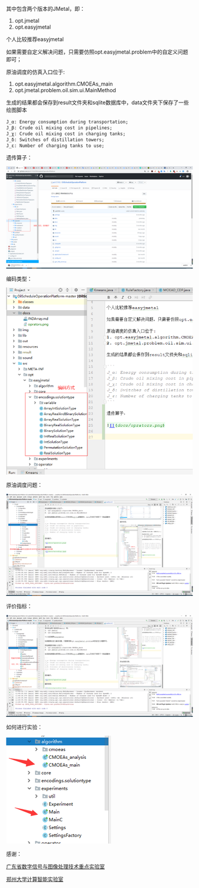 其中包含两个版本的JMetal，即：
1. opt.jmetal
2. opt.easyjmetal

个人比较推荐easyjmetal

如果需要自定义解决问题，只需要仿照opt.easyjmetal.problem中的自定义问题即可；

原油调度的仿真入口位于:
1. opt.easyjmetal.algorithm.CMOEAs_main
2. opt.jmetal.problem.oil.sim.ui.MainMethod

生成的结果都会保存到result文件夹和sqlite数据库中，data文件夹下保存了一些绘图脚本

```
J_α: Energy consumption during transportation;
J_β: Crude oil mixing cost in pipelines;
J_χ: Crude oil mixing cost in charging tanks;
J_δ: Switches of distillation towers;
J_ε: Number of charging tanks to use;
```

遗传算子：

![](docs/oprators.png)

编码类型：

![](docs/encoding.jpg)

原油调度问题：

![](docs/problem.jpg)

评价指标：

![](docs/indicator.jpg)

如何进行实验：

![](docs/enter.jpg)


感谢：

[广东省数字信号与图像处理技术重点实验室](http://imagelab.stu.edu.cn/Content.aspx?type=content&Content_ID=5440)

[郑州大学计算智能实验室](http://www5.zzu.edu.cn/cilab/Benchmark/dmbyhcsj.htm)